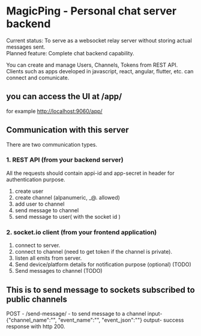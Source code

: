 # MagicPing - Personal chat server backend

Current status: To serve as a websocket relay server without storing actual messages sent.  
Planned feature: Complete chat backend capability.

You can create and manage Users, Channels, Tokens from REST API.  
Clients such as apps developed in javascript, react, angular, flutter, etc. can connect and comunicate.

## you can access the UI at /app/

for example <http://localhost:9060/app/>

## Communication with this server

There are two communication types.

### 1. REST API (from your backend server)

All the requests should contain appi-id and app-secret in header for authentication purpose.

1. create user
2. create channel (alpanumeric, \_@. allowed)
3. add user to channel
4. send message to channel
5. send message to user( with the socket id )

### 2. socket.io client (from your frontend application)

1. connect to server.
2. connect to channel (need to get token if the channel is private).
3. listen all emits from server.
4. Send device/platform details for notification purpose (optional) (TODO)
5. Send messages to channel (TODO)

## This is to send message to sockets subscribed to public channels

POST - /send-message/ - to send message to a channel
input-
{"channel_name":"", "event_name":"", "event_json":""}
output-
success response with http 200.
